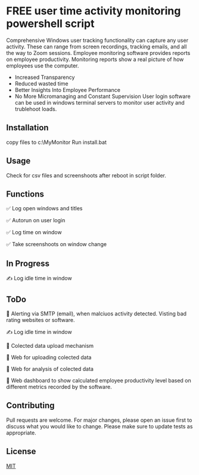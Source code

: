 # FREE user time activity monitoring powershell script
Comprehensive Windows user tracking functionality can capture any user activity. These can range from screen recordings, tracking emails, and all the way to Zoom sessions.
Employee monitoring software provides reports on employee productivity. Monitoring reports show a real picture of how employees use the computer.
* Increased Transparency
* Reduced wasted time
* Better Insights Into Employee Performance
* No More Micromanaging and Constant Supervision
User login software can be used in windows terminal servers to monitor user activity and trublehoot loads.
## Installation
copy files to c:\MyMonitor
Run install.bat

## Usage
Check for csv files and screenshoots after reboot in script folder.

## Functions
:white_check_mark: Log open windows and titles

:white_check_mark: Autorun on user login

:white_check_mark: Log time on window

:white_check_mark: Take screenshoots on window change

## In Progress
:writing_hand: Log idle time in window

## ToDo
:black_square_button: Alerting via SMTP (email), when malciuos activity detected. Visting bad rating websites or software.

:writing_hand: Log idle time in window

:black_square_button: Colected data upload mechanism

:black_square_button: Web for uploading colected data

:black_square_button: Web for analysis of colected data

:black_square_button: Web dashboard to show calculated employee productivity level based on different metrics recorded by the software.

## Contributing
Pull requests are welcome. For major changes, please open an issue first to discuss what you would like to change.
Please make sure to update tests as appropriate.

## License
[MIT](https://choosealicense.com/licenses/mit/)
